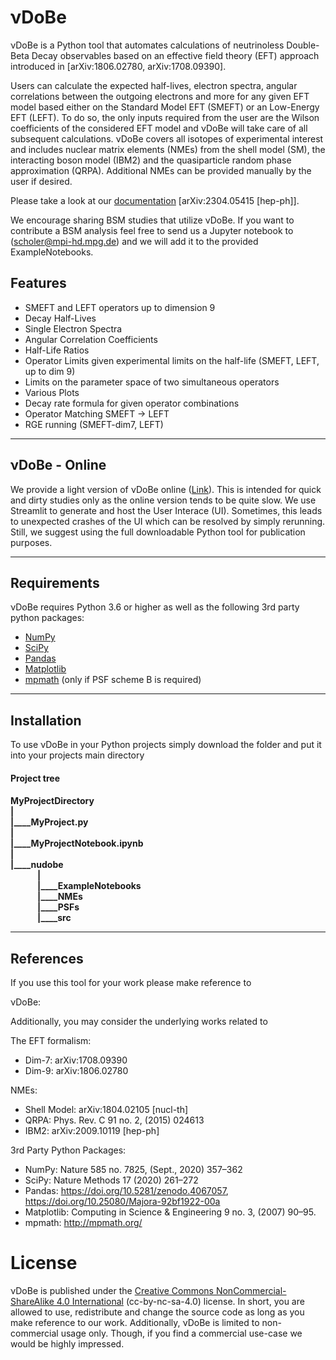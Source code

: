 # &nu;DoBe

&nu;DoBe is a Python tool that automates calculations of neutrinoless Double-Beta Decay observables based on an effective field theory (EFT) approach introduced in [arXiv:1806.02780, arXiv:1708.09390].

Users can calculate the expected half-lives, electron spectra, angular correlations between the outgoing electrons and more for any given EFT model based either on the Standard Model EFT (SMEFT) or an Low-Energy EFT (LEFT). To do so, the only inputs required from the user are the Wilson coefficients of the considered EFT model and &nu;DoBe will take care of all subsequent calculations. &nu;DoBe covers all isotopes of experimental interest and includes nuclear matrix elements (NMEs) from the shell model (SM), the interacting boson model (IBM2) and the quasiparticle random phase approximation (QRPA). Additional NMEs can be provided manually by the user if desired.

Please take a look at our <a href="https://arxiv.org/abs/2304.05415">documentation</a> [arXiv:2304.05415 [hep-ph]].

We encourage sharing BSM studies that utilize &nu;DoBe. If you want to contribute a BSM analysis feel free to send us a 
Jupyter notebook to (scholer@mpi-hd.mpg.de) and we will add it to the provided ExampleNotebooks.

<h2> Features </h2>

- SMEFT and LEFT operators up to dimension 9
- Decay Half-Lives
- Single Electron Spectra
- Angular Correlation Coefficients
- Half-Life Ratios
- Operator Limits given experimental limits on the half-life (SMEFT, LEFT, up to dim 9)
- Limits on the parameter space of two simultaneous operators
- Various Plots
- Decay rate formula for given operator combinations
- Operator Matching SMEFT &rarr; LEFT
- RGE running (SMEFT-dim7, LEFT)

<hr>
<h2> &nu;DoBe - Online</h2>
We provide a light version of &nu;DoBe online (<a href="https://oscholer-nudobe-streamlit-4foz22.streamlit.app/">Link</a>). This is intended for quick and dirty studies only as the online version tends to be quite slow. We use Streamlit to generate and host the User Interace (UI). Sometimes, this leads to unexpected crashes of the UI which can be resolved by simply rerunning. Still, we suggest using the full downloadable Python tool for publication purposes.

<hr>
<h2> Requirements</h2>
&nu;DoBe requires Python 3.6 or higher as well as the following 3rd party python packages:

- <a href="https://numpy.org">NumPy</a>
- <a href="https://scipy.org">SciPy</a>
- <a href="https://pandas.pydata.org">Pandas<a>
 - <a href="https://matplotlib.org">Matplotlib</a>
 - <a href="http://mpmath.org/">mpmath</a> (only if PSF scheme B is required)
 
<hr>
<h2> Installation</h2>
To use &nu;DoBe in your Python projects simply download the folder and put it into your projects main directory

<h4> Project tree<h4>
MyProjectDirectory<br>
|<br>
|____MyProject.py<br>
|<br>
|____MyProjectNotebook.ipynb<br>
|<br>
|____nudobe<br>
&nbsp;&nbsp;&nbsp;&nbsp;&nbsp;&nbsp;&nbsp;&nbsp;&nbsp;&nbsp;&nbsp;&nbsp;        |<br>
&nbsp;&nbsp;&nbsp;&nbsp;&nbsp;&nbsp;&nbsp;&nbsp;&nbsp;&nbsp;&nbsp;&nbsp;        |____ExampleNotebooks<br>
&nbsp;&nbsp;&nbsp;&nbsp;&nbsp;&nbsp;&nbsp;&nbsp;&nbsp;&nbsp;&nbsp;&nbsp;        |____NMEs<br>
&nbsp;&nbsp;&nbsp;&nbsp;&nbsp;&nbsp;&nbsp;&nbsp;&nbsp;&nbsp;&nbsp;&nbsp;        |____PSFs<br>
&nbsp;&nbsp;&nbsp;&nbsp;&nbsp;&nbsp;&nbsp;&nbsp;&nbsp;&nbsp;&nbsp;&nbsp;        |____src<br>

<hr>
<h2> References</h2>

If you use this tool for your work please make reference to

&nu;DoBe:
 
Additionally, you may consider the underlying works related to

The EFT formalism:
 - Dim-7: arXiv:1708.09390
 - Dim-9: arXiv:1806.02780

NMEs:
 - Shell Model: arXiv:1804.02105 [nucl-th]
 - QRPA: Phys. Rev. C 91 no. 2, (2015) 024613
 - IBM2: arXiv:2009.10119 [hep-ph]
 
3rd Party Python Packages:
 - NumPy: Nature 585 no. 7825, (Sept., 2020) 357–362
 - SciPy: Nature Methods 17 (2020) 261–272
 - Pandas: https://doi.org/10.5281/zenodo.4067057, https://doi.org/10.25080/Majora-92bf1922-00a
 - Matplotlib: Computing in Science & Engineering 9 no. 3, (2007) 90–95.
 - mpmath: http://mpmath.org/
 
 # License
&nu;DoBe is published under the <a href="https://creativecommons.org/licenses/by-nc-sa/4.0/">Creative Commons NonCommercial-ShareAlike 4.0 International</a> (cc-by-nc-sa-4.0) license. In short, you are allowed to use, redistribute and change the source code as long as you make reference to our work. Additionally, &nu;DoBe is limited to non-commercial usage only. Though, if you find a commercial use-case we would be highly impressed.
